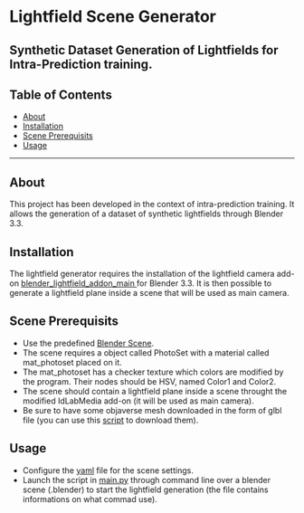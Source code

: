 # Lightfield Scene Generator

Synthetic Dataset Generation of Lightfields for Intra-Prediction training.
---

## Table of Contents

- [About](#about)
- [Installation](#installation)
- [Scene Prerequisits](#sceneprerequisits)
- [Usage](#usage)

---
## About
This project has been developed in the context of intra-prediction training. It allows the generation of a dataset of synthetic lightfields through Blender 3.3. 


## Installation

The lightfield generator requires the installation of the lightfield camera add-on [blender_lightfield_addon_main
](https://github.com/gabrieleV-code/blender_lightfield_addon_main.git) for Blender 3.3.
It is then possible to generate a lightfield plane inside a scene that will be used as main camera. 

## Scene Prerequisits
- Use the predefined [Blender Scene](lightfield_objaverse_3_36_BiggerScale.blend).
- The scene requires a object called PhotoSet with a material called mat_photoset placed on it.
- The mat_photoset has a checker texture which colors are modified by the program. Their nodes should be HSV, named Color1 and Color2.
- The scene should contain a lightfield plane inside a scene throught the modified IdLabMedia add-on (it will be used as main camera).
- Be sure to have some objaverse mesh downloaded in the form of glbl file (you can use this [script](Tools/Objaverse_Scene_Tools/objaverse_downloader.py) to download them).

## Usage
- Configure the [yaml](configs/generic_lenlets.yaml) file for the scene settings.
- Launch the script in [main.py](main.py) through command line over a blender scene (.blender) to start the lightfield generation (the file contains informations on what commad use).


